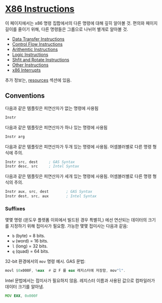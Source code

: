 # [X86 Instructions](https://en.wikibooks.org/wiki/X86_Assembly/X86_Instructions)

이 페이지에서는 x86 명령 집합에서의 다른 명령에 대해 깊히 알아볼 것.
편의와 페이지 길이를 줄이기 위해, 다른 명령들은 그룹으로 나뉘어 별개로 알아볼 것.

* [Data Transfer Instructions](https://en.wikibooks.org/wiki/X86_Assembly/Data_Transfer)
* [Control Flow Instructions](https://en.wikibooks.org/wiki/X86_Assembly/Control_Flow)
* [Arithemtic Instructions](https://en.wikibooks.org/wiki/X86_Assembly/Arithmetic)
* [Logic Instructions](https://en.wikibooks.org/wiki/X86_Assembly/Logic)
* [Shfit and Rotate Instructions](https://en.wikibooks.org/wiki/X86_Assembly/Shift_and_Rotate)
* [Other Instructions](https://en.wikibooks.org/wiki/X86_Assembly/Other_Instructions)
* [x86 Interrupts](https://en.wikibooks.org/wiki/X86_Assembly/X86_Interrupts)

추가 정보는, [resources](https://en.wikibooks.org/wiki/X86_Assembly/Resources) 섹션에 있음.

## Conventions

다음과 같은 템플릿은 피연산자가 없는 명령에 사용됨

```asm
Instr
```

다음과 같은 템플릿은 피연산자가 하나 있는 명령에 사용됨

```asm
Instr arg
```

다음과 같은 템플릿은 피연산자가 두개 있는 명령에 사용됨. 어셈블러별로 다른 명령 형식에 주의.

```asm
Instr src, dest     ; GAS Syntax
Instr desc, src     ; Intel Syntax
```

다음과 같은 템플릿은 피연산자가 세개 있는 명령에 사용됨. 어셈블러별로 다른 명령 형식의 주의.

```asm
Instr aux, src, dest        ; GAS Syntax
Instr dest, src, aux        ; Intel Syntax
```

### Suffixes

몇몇 명령 (윈도우 플렛폼 이외에서 빌드된 경우 특별히,) 에선 연산되는 데이터의 크기를 지정하기 위해 접미사가 필요함. 가능한 몇몇 접미사는 다음과 같음:

* `b` (byte) = 8 bits.
* `w` (word) = 16 bits.
* `l` (long) = 32 bits.
* `q` (quad) = 64 bits.

32-bit 환경에서의 `mov` 명령 예시. GAS 문법:

```asm
movl $0x000F, %eax  # 값 F 를 eax 레지스터에 저장함, mov"l".
```

Intel 문법에서는 접미사가 필요하지 않음. 레지스터 이름과 사용된 값으로 컴파일러가 데이터 크기를 알아냄.

```asm
MOV EAX, 0x000F
```
